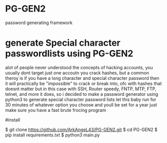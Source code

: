 # PG-GEN2
password generating framework 

# generate Special character passwordlists using PG-GEN2 


alot of people never understood the concepts of hacking accounts, you usually dont target just one accoutn you crack hashes, but a common theroy is if you have a long character and special character password then it will practically be "impossible" to crack or break into, ofc with hashes that doesnt matter but in this case with SSH, Router speedy, FNTP, MTP, FTP, telnet, and more it does, so i decided to make a password generator using python3 to generate special character password lists let this baby run for 30 minutes of whatever option you choose and youll be set for a year just make sure you have a fast brute frocing program 

#install

$ git clone https://github.com/ArkAngeL43/PG-GEN2.git
$ cd PG-GEN2
$ pip install requirements.txt
$ python3 main.py
